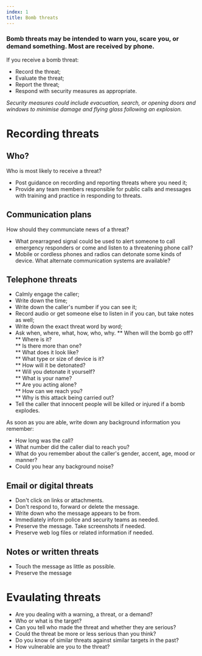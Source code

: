 ```yaml
---
index: 1
title: Bomb threats
---
```

### Bomb threats may be intended to warn you, scare you, or demand something. Most are received by phone. 

If you receive a bomb threat: 

* Record the threat;
* Evaluate the threat;
* Report the threat; 
* Respond with security measures as appropriate.

*Security measures could include evacuation, search, or opening doors and windows to minimise damage and flying glass following an explosion.*

# Recording threats

## Who? 

Who is most likely to receive a threat? 
 
* Post guidance on recording and reporting threats where you need it;
* Provide any team members responsible for public calls and messages with training and practice in responding to threats. 

## Communication plans

How should they communciate news of a threat?  

* What prearragned signal could be used to alert someone to call emergency responders or come and listen to a threatening phone call?
* Mobile or cordless phones and radios can detonate some kinds of device. What alternate communication systems are available? 

## Telephone threats

* Calmly engage the caller;
* Write down the time; 
* Write down the caller's number if you can see it;
* Record audio or get someone else to listen in if you can, but take notes as well;
* Write down the exact threat word by word; 
* Ask when, where, what, how, who, why. 
		** When will the bomb go off?  
		** Where is it?  
		** Is there more than one?  
		** What does it look like?  
		** What type or size of device is it?  
		** How will it be detonated?  
		** Will you detonate it yourself?  
		** What is your name?  
		** Are you acting alone?  
		** How can we reach you?  
		** Why is this attack being carried out?  
* Tell the caller that innocent people will be killed or injured if a bomb explodes.  

As soon as you are able, write down any background information you remember: 

* How long was the call?
* What number did the caller dial to reach you?  
* What do you remember about the caller's gender, accent, age, mood or manner? 
* Could you hear any background noise? 

## Email or digital threats 

* Don't click on links or attachments. 
* Don't respond to, forward or delete the message.  
* Write down who the message appears to be from. 
* Immediately inform police and security teams as needed. 
* Preserve the message. Take screenshots if needed. 
* Preserve web log files or related information if needed. 

## Notes or written threats 

* Touch the message as little as possible.
* Preserve the message

# Evaulating threats

* Are you dealing with a warning, a threat, or a demand? 
* Who or what is the target? 
* Can you tell who made the threat and whether they are serious? 
* Could the threat be more or less serious than you think?  
* Do you know of similar threats against similar targets in the past? 
* How vulnerable are you to the threat?
